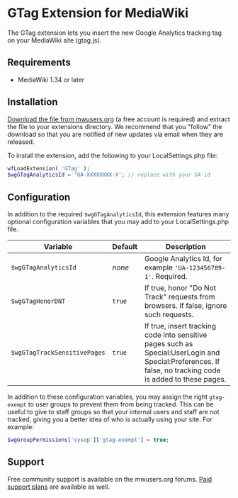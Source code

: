 # GTag Extension for MediaWiki

The GTag extension lets you insert the new Google Analytics
tracking tag on your MediaWiki site (gtag.js).

## Requirements

- MediaWiki 1.34 or later

## Installation

[Download the file from mwusers.org](https://mwusers.org/files/file/4-gtag/)
(a free account is required) and extract the file to your
extensions directory. We recommend that you "follow" the
download so that you are notified of new updates via email
when they are released.

To install the extension, add the following to your
LocalSettings.php file:
```php
wfLoadExtension( 'GTag' );
$wgGTagAnalyticsId = 'UA-XXXXXXXX-X'; // replace with your GA id
```

## Configuration

In addition to the required `$wgGTagAnalyticsId`, this extension
features many optional configuration variables that you may add
to your LocalSettings.php file.

| Variable | Default | Description |
| -------- | ------- | ----------- |
| `$wgGTagAnalyticsId` | _none_ | Google Analytics Id, for example `'UA-123456789-1'`. Required. |
| `$wgGTagHonorDNT` | `true` | If true, honor "Do Not Track" requests from browsers. If false, ignore such requests. |
| `$wgGTagTrackSensitivePages` | `true` | If true, insert tracking code into sensitive pages such as Special:UserLogin and Special:Preferences. If false, no tracking code is added to these pages. |

In addition to these configuration variables, you may assign the
right `gtag-exempt` to user groups to prevent them from being
tracked. This can be useful to give to staff groups so that your
internal users and staff are not tracked, giving you a better
idea of who is actually using your site. For example:
```php
$wgGroupPermissions['sysop']['gtag-exempt'] = true;
```

## Support

Free community support is available on the mwusers.org forums.
[Paid support plans](https://mwusers.org/store/category/2-mediawiki-support-subscriptions/)
are available as well.
